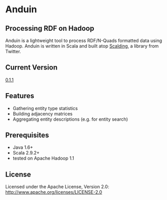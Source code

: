 Anduin
=================

Processing RDF on Hadoop
------------------------------
Anduin is a lightweight tool to process RDF/N-Quads formatted data using Hadoop. Anduin is written in Scala and built atop [Scalding](http://github.com/twitter/scalding), a library from Twitter.

Current Version
------------
[0.1.1](https://github.com/nzhiltsov/Anduin/archive/0.1.1.zip)

Features
------------
* Gathering entity type statistics
* Building adjacency matrices
* Aggregating entity descriptions (e.g. for entity search) 

Prerequisites
----------------------
* Java 1.6+
* Scala 2.9.2+
* tested on Apache Hadoop 1.1

License
---------------------

Licensed under the Apache License, Version 2.0: http://www.apache.org/licenses/LICENSE-2.0




